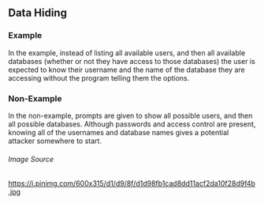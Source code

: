 ## Data Hiding ##

### Example ###
In the example, instead of listing all available users, and then all available databases (whether or not they have
access to those databases) the user is expected to know their username and the name of the database they are accessing without
the program telling them the options.

### Non-Example ###
In the non-example, prompts are given to show all possible users, and then all possible databases.  Although passwords and access
control are present, knowing all of the usernames and database names gives a potential attacker somewhere to start.



###### Image Source ######
https://i.pinimg.com/600x315/d1/d9/8f/d1d98fb1cad8dd11acf2da10f28d9f4b.jpg